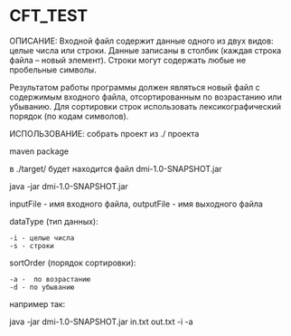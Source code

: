 # CFT_TEST

ОПИСАНИЕ:
Входной файл содержит данные одного из двух видов: целые числа или строки. Данные записаны
в столбик (каждая строка файла – новый элемент). Строки могут содержать любые не пробельные
символы.

Результатом работы программы должен являться новый файл с содержимым входного файла,
отсортированным по возрастанию или убыванию. Для сортировки строк использовать
лексикографический порядок (по кодам символов).


ИСПОЛЬЗОВАНИЕ:
собрать проект из ./ проекта

maven package

в ./target/ будет находится файл dmi-1.0-SNAPSHOT.jar

java -jar dmi-1.0-SNAPSHOT.jar <inputFile> <outputFile> <dataType> <sortOrder>

inputFile - имя входного файла, outputFile -  имя выходного файла

dataType (тип данных):

    -i - целые числа
    -s - строки
sortOrder (порядок сортировки):

    -a -  по возрастанию
    -d - по убыванию

например так:

java -jar dmi-1.0-SNAPSHOT.jar in.txt out.txt -i -a

